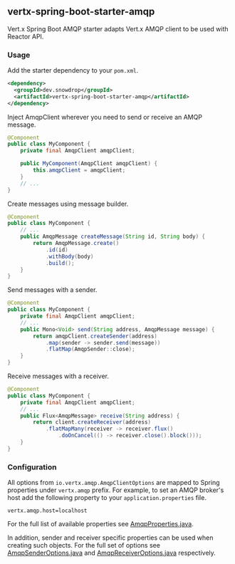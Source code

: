 ## vertx-spring-boot-starter-amqp

Vert.x Spring Boot AMQP starter adapts Vert.x AMQP client to be used with Reactor API.

### Usage

Add the starter dependency to your `pom.xml`.
```xml
<dependency>
  <groupId>dev.snowdrop</groupId>
  <artifactId>vertx-spring-boot-starter-amqp</artifactId>
</dependency>
```

Inject AmqpClient wherever you need to send or receive an AMQP message.
```java
@Component
public class MyComponent {
    private final AmqpClient amqpClient;

    public MyComponent(AmqpClient amqpClient) {
        this.amqpClient = amqpClient;
    }
    // ...
}
```

Create messages using message builder.
```java
@Component
public class MyComponent {
    // ...
    public AmqpMessage createMessage(String id, String body) {
        return AmqpMessage.create()
            .id(id)
            .withBody(body)
            .build();
    }
}
```





Send messages with a sender.
```java
@Component
public class MyComponent {
    private final AmqpClient amqpClient;
    // ...
    public Mono<Void> send(String address, AmqpMessage message) {
        return amqpClient.createSender(address)
            .map(sender -> sender.send(message))
            .flatMap(AmqpSender::close);
    }
}
```

Receive messages with a receiver.
```java
@Component
public class MyComponent {
    private final AmqpClient amqpClient;
    // ...
    public Flux<AmqpMessage> receive(String address) {
        return client.createReceiver(address)
            .flatMapMany(receiver -> receiver.flux()
                .doOnCancel(() -> receiver.close().block()));
    }
}
```

### Configuration

All options from `io.vertx.amqp.AmqpClientOptions` are mapped to Spring properties under `vertx.amqp` prefix.
For example, to set an AMQP broker's host add the following property to your `application.properties` file.
```properties
vertx.amqp.host=localhost
``` 

For the full list of available properties see [AmqpProperties.java](./src/main/java/dev/snowdrop/vertx/amqp/AmqpProperties.java).

In addition, sender and receiver specific properties can be used when creating such objects. For the full set of options
see [AmqpSenderOptions.java](./src/main/java/dev/snowdrop/vertx/amqp/AmqpSenderOptions.java) and
[AmqpReceiverOptions.java](./src/main/java/dev/snowdrop/vertx/amqp/AmqpReceiverOptions.java) respectively.
